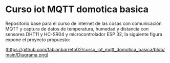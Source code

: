 # Curso iot MQTT domotica basica
Repositorio base para el curso de internet de las cosas con comunicación MQTT y captura de datos de temperatura, humedad y distancia con sensores DHT11 y HC-SR04 y microcontrolador ESP 32, la siguiente figura expone el proyecto propuesto:

(https://github.com/fabianbarreto02/curso_iot_mqtt_domotica_basica/blob/main/Diagrama.png)
